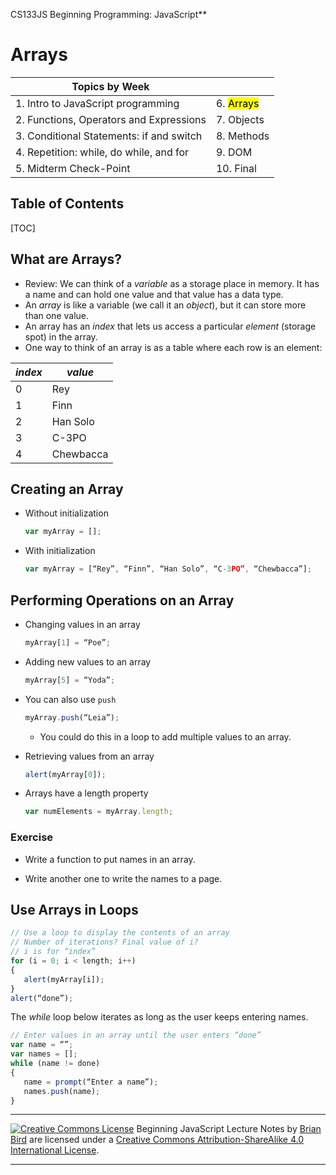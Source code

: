 

CS133JS Beginning Programming: JavaScript**

<h1>Arrays</h1>


| Topics by Week                                       |            |
| ---------------------------------------------------- | ---------- |
| 1. Intro to JavaScript programming                   | 6. <mark> Arrays</mark>  |
| 2. Functions, Operators and Expressions              | 7. Objects |
| 3. Conditional Statements: if and switch             | 8. Methods |
| 4. Repetition: while, do while, and for | 9. DOM     |
| 5. Midterm Check-Point                               | 10. Final  |


<h2>Table of Contents</h2>

[TOC]

## What are Arrays?

- Review: 
   We can think of a *variable* as a storage place in memory. It has a name and can hold one value and that value has a data type.
- An *array* is like a variable (we call it an *object*), but it can store more than one value.
- An array has an *index* that lets us access a particular *element* (storage spot) in the array.
- One way to think of an array is as a table where each row is an element:

| *index* | *value*   |
| ------- | --------- |
| 0       | Rey       |
| 1       | Finn      |
| 2       | Han Solo  |
| 3       | C-3PO     |
| 4       | Chewbacca |



## Creating an Array

- Without initialization

  ```javascript
  var myArray = [];
  ```

- With initialization

  ```javascript
  var myArray = [“Rey”, “Finn”, “Han Solo”, “C-3PO”, “Chewbacca”];
  ```



## Performing Operations on an Array

- Changing values in an array

  ```javascript
  myArray[1] = “Poe”;
  ```

- Adding new values to an array

  ```javascript
  myArray[5] = “Yoda”;
  ```

- You can also use `push`  

  ```javascript
  myArray.push(“Leia”);
  
  ```

  - You could do this in a loop to add multiple values to an array.

- Retrieving values from an array

  ```javascript
  alert(myArray[0]);
  ```

- Arrays have a length property

  ```javascript
  var numElements = myArray.length;
  ```


### Exercise

- Write a function to put names in an array.

- Write another one to write the names to a page.



## Use Arrays in Loops

```javascript
// Use a loop to display the contents of an array
// Number of iterations? Final value of i?
// i is for “index”
for (i = 0; i < length; i++)
{
   alert(myArray[i]);
}
alert(“done”);

```



The *while* loop below iterates as long as the user keeps entering names.

```javascript
// Enter values in an array until the user enters “done”
var name = “”;
var names = [];
while (name != done)
{
   name = prompt(“Enter a name”);
   names.push(name);
}

```



------

[![Creative Commons License](https://i.creativecommons.org/l/by-sa/4.0/88x31.png)](http://creativecommons.org/licenses/by-sa/4.0/) Beginning JavaScript Lecture Notes by [Brian Bird](https://profbird.online) are licensed under a [Creative Commons Attribution-ShareAlike 4.0 International License](http://creativecommons.org/licenses/by-sa/4.0/). 

------------